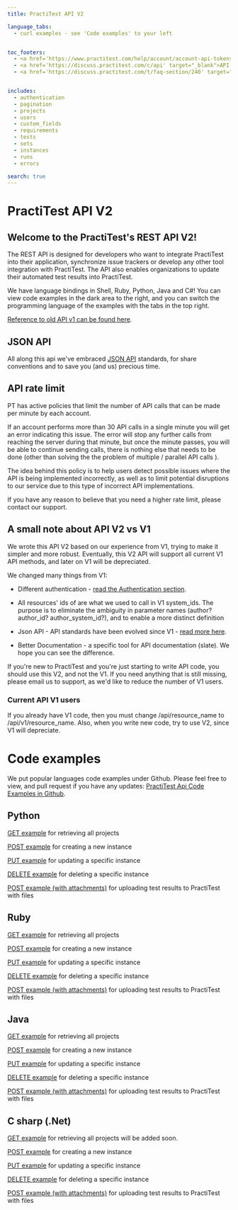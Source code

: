 ```yaml
---
title: PractiTest API V2

language_tabs:
  - curl examples - see 'Code examples' to your left


toc_footers:
  - <a href='https://www.practitest.com/help/account/account-api-tokens/' target="_blank">How to get an API Token</a>
  - <a href='https://discuss.practitest.com/c/api' target="_blank">API &nbsp;Users Group</a>
  - <a href='https://discuss.practitest.com/t/faq-section/240' target="_blank">API &nbsp;FAQ</a>


includes:
  - authentication
  - pagination
  - projects
  - users
  - custom_fields
  - requirements
  - tests
  - sets
  - instances
  - runs
  - errors

search: true
---
```


<!--
- kittens_example

-->

# PractiTest API V2

## Welcome to the PractiTest's REST API V2!

The REST API is designed for developers who want to integrate PractiTest into their application, synchronize issue trackers or develop any other tool integration with PractiTest.
The API also enables organizations to update their automated test results into PractiTest.

We have language bindings in Shell, Ruby, Python, Java and C#! You can view code examples in the dark area to the right, and you can switch the programming language of the examples with the tabs in the top right.

[Reference to old API v1 can be found here](https://www.practitest.com/help/api/api-general/).

## JSON API
All along this api we've embraced <a href="http://jsonapi.org/" target="blank">JSON API</a> standards, for share conventions and to save you (and us) precious time.

## API rate limit

PT has active policies that limit the number of API calls that can be made per minute by each account.  

If an account performs more than 30 API calls in a single minute you will get an error indicating this issue.  The error will stop any further calls from reaching the server during that minute, but once the minute passes, you will be able to continue sending calls, there is nothing else that needs to be done (other than solving the the problem of multiple / parallel API calls ).

The idea behind this policy is to help users detect possible issues where the API is being implemented incorrectly, as well as to limit potential disruptions to our service due to this type of incorrect API implementations.

If you have any reason to believe that you need a higher rate limit, please contact our support.

## A small note about API V2 vs V1
We wrote this API V2 based on our experience from V1, trying to make it simpler and more robust.
Eventually, this V2 API will support all current V1 API methods, and later on V1 will be depreciated.

We changed many things from V1:

* Different authentication - [read the Authentication section](#authentication).

* All resources' ids of are what we used to call in V1 system_ids. The purpose is to eliminate the ambiguity in parameter names (author? author_id? author_system_id?), and to enable a more distinct definition

* Json API - API standards have been evolved since V1 - [read more here](#json-api).

* Better Documentation - a specific tool for API documentation (slate). We hope you can see the difference.

If you're new to PractiTest and you're just starting to write API code, you should use this V2, and not the V1. If you need anything that is still missing, please email us to support, as we'd like to reduce the number of V1 users.

### Current API V1 users
If you already have V1 code, then you must change /api/resource_name to /api/v1/resource_name. Also, when you write new code, try to use V2, since V1 will depreciate.


# Code examples
We put popular languages code examples under Github. Please feel free to view, and pull request if you have any updates:
<a href="https://github.com/PractiTest/pt-api-examples/" target="blank">PractiTest Api Code Examples in Github</a>.

## Python

<a href="https://github.com/PractiTest/pt-api-examples/blob/master/api.v2/python/get_request.py" target="blank">GET example</a> for retrieving all projects

<a href="https://github.com/PractiTest/pt-api-examples/blob/master/api.v2/python/post_request.py" target="blank">POST example</a> for creating a new instance

<a href="https://github.com/PractiTest/pt-api-examples/blob/master/api.v2/python/put_request.py" target="blank">PUT example</a> for updating a specific instance

<a href="https://github.com/PractiTest/pt-api-examples/blob/master/api.v2/python/delete_request.py" target="blank">DELETE example</a> for deleting a specific instance

<a href="https://github.com/PractiTest/pt-api-examples/blob/master/api.v2/python/create_run_attachmnets.py" target="blank">POST example (with attachments)</a> for uploading test results to PractiTest with files



## Ruby

<a href="https://github.com/PractiTest/pt-api-examples/blob/master/api.v2/ruby/get_request.rb" target="blank">GET example</a> for retrieving all projects

<a href="https://github.com/PractiTest/pt-api-examples/blob/master/api.v2/ruby/post_request.rb" target="blank">POST example</a> for creating a new instance

<a href="https://github.com/PractiTest/pt-api-examples/blob/master/api.v2/ruby/put_request.rb" target="blank">PUT example</a> for updating a specific instance

<a href="https://github.com/PractiTest/pt-api-examples/blob/master/api.v2/ruby/delete_request.rb" target="blank">DELETE example</a> for deleting a specific instance

<a href="https://github.com/PractiTest/pt-api-examples/blob/master/api.v2/ruby/runs.rb" target="blank">POST example (with attachments)</a> for uploading test results to PractiTest with files



## Java

<a href="https://github.com/PractiTest/pt-api-examples/blob/master/api.v2/java/src/main/java/com/practitest/examples/GetWithResponse.java" target="blank">GET example</a> for retrieving all projects

<a href="https://github.com/PractiTest/pt-api-examples/blob/master/api.v2/java/src/main/java/com/practitest/examples/PostRequest.java" target="blank">POST example</a> for creating a new instance

<a href="https://github.com/PractiTest/pt-api-examples/blob/master/api.v2/java/src/main/java/com/practitest/examples/PutRequest.java" target="blank">PUT example</a> for updating a specific instance

<a href="https://github.com/PractiTest/pt-api-examples/blob/master/api.v2/java/src/main/java/com/practitest/examples/DeleteRequest.java" target="blank">DELETE example</a> for deleting a specific instance

<a href="https://github.com/PractiTest/pt-api-examples/blob/master/api.v2/java/src/main/java/com/practitest/examples/RunWithAttachments.java" target="blank">POST example (with attachments)</a> for uploading test results to PractiTest with files


## C sharp (.Net)

<a href="https://github.com/PractiTest/pt-api-examples/blob/master/api.v2/csharp/get_request.cs/" target="blank">GET example</a> for retrieving all projects
will be added soon.

<a href="https://github.com/PractiTest/pt-api-examples/blob/master/api.v2/csharp/post_request.cs" target="blank">POST example</a> for creating a new instance

<a href="https://github.com/PractiTest/pt-api-examples/blob/master/api.v2/csharp/put_request.cs" target="blank">PUT example</a> for updating a specific instance

<a href="https://github.com/PractiTest/pt-api-examples/blob/master/api.v2/csharp/delete_request.cs" target="blank">DELETE example</a> for deleting a specific instance

<a href="https://github.com/PractiTest/pt-api-examples/blob/master/api.v2/csharp/create_run_attachments.cs" target="blank">POST example (with attachments)</a> for uploading test results to PractiTest with files
